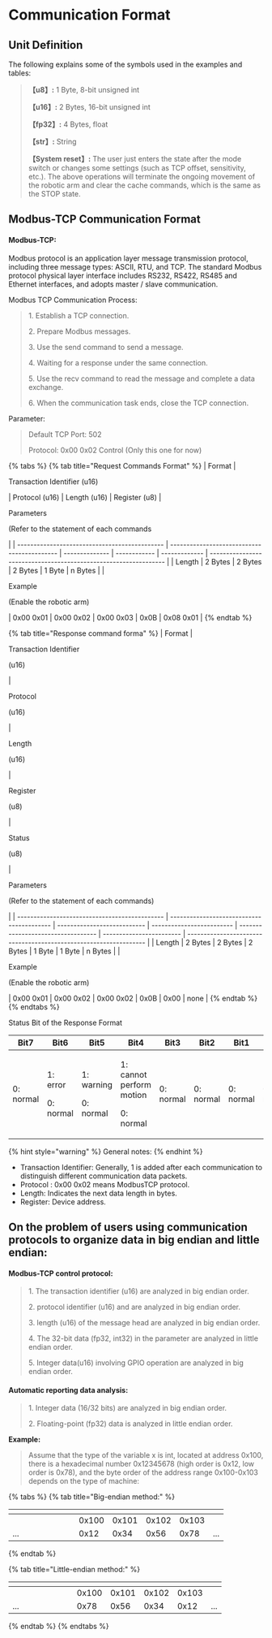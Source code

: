 # Communication Format

## Unit Definition <a href="#_toc8023" id="_toc8023"></a>

The following explains some of the symbols used in the examples and tables:

> **【u8】:** 1 Byte, 8-bit unsigned int
>
> **【u16】:** 2 Bytes, 16-bit unsigned int
>
> **【fp32】:** 4 Bytes, float
>
> **【str】:** String
>
> **【System reset】:** The user just enters the state after the mode switch or changes some settings (such as TCP offset, sensitivity, etc.). The above operations will terminate the ongoing movement of the robotic arm and clear the cache commands, which is the same as the STOP state.

## Modbus-TCP Communication Format <a href="#_toc23244" id="_toc23244"></a>

#### Modbus-TCP:

Modbus protocol is an application layer message transmission protocol, including three message types: ASCII, RTU, and TCP. The standard Modbus protocol physical layer interface includes RS232, RS422, RS485 and Ethernet interfaces, and adopts master / slave communication.

Modbus TCP Communication Process:

> 1\. Establish a TCP connection.
>
> 2\. Prepare Modbus messages.
>
> 3\. Use the send command to send a message.
>
> 4\. Waiting for a response under the same connection.
>
> 5\. Use the recv command to read the message and complete a data exchange.
>
> 6\. When the communication task ends, close the TCP connection.

Parameter:

> Default TCP Port: 502
>
> Protocol: 0x00 0x02 Control (Only this one for now)



{% tabs %}
{% tab title="Request Commands Format" %}
| Format                                        | <p>Transaction Identifier (u16)</p><p> </p> | Protocol (u16) | Length (u16) | Register (u8) | <p>Parameters</p><p>(Refer to the statement of each commands</p> |
| --------------------------------------------- | ------------------------------------------- | -------------- | ------------ | ------------- | ---------------------------------------------------------------- |
| Length                                        | 2 Bytes                                     | 2 Bytes        | 2 Bytes      | 1 Byte        | n Bytes                                                          |
| <p>Example</p><p>(Enable the robotic arm)</p> | 0x00 0x01                                   | 0x00 0x02      | 0x00 0x03    | 0x0B          | 0x08 0x01                                                        |
{% endtab %}

{% tab title="Response command forma" %}
| Format                                        | <p>Transaction Identifier</p><p>(u16)</p> | <p>Protocol</p><p>(u16)</p> | <p>Length</p><p>(u16)</p> | <p>Register</p><p>(u8)</p><p> </p> | <p>Status</p><p>(u8)</p> | <p>Parameters</p><p>(Refer to the statement of each commands)</p> |
| --------------------------------------------- | ----------------------------------------- | --------------------------- | ------------------------- | ---------------------------------- | ------------------------ | ----------------------------------------------------------------- |
| Length                                        | 2 Bytes                                   | 2 Bytes                     | 2 Bytes                   | 1 Byte                             | 1 Byte                   | n Bytes                                                           |
| <p>Example</p><p>(Enable the robotic arm)</p> | 0x00 0x01                                 | 0x00 0x02                   | 0x00 0x02                 | 0x0B                               | 0x00                     | none                                                              |
{% endtab %}
{% endtabs %}



Status Bit of the Response Format

| Bit7      | Bit6                            | Bit5                              | Bit4                                            | Bit3      | Bit2      | Bit1      | Bit0      |
| --------- | ------------------------------- | --------------------------------- | ----------------------------------------------- | --------- | --------- | --------- | --------- |
| 0: normal | <p>1: error</p><p>0: normal</p> | <p>1: warning</p><p>0: normal</p> | <p>1: cannot perform motion</p><p>0: normal</p> | 0: normal | 0: normal | 0: normal | 0: normal |

{% hint style="warning" %}
General notes:
{% endhint %}

* Transaction Identifier: Generally, 1 is added after each communication to distinguish different communication data packets.
* &#x20;Protocol : 0x00 0x02 means ModbusTCP protocol.
* &#x20;Length: Indicates the next data length in bytes.
* Register: Device address.

## **On the problem of users using communication protocols to organize data in big endian and little endian:**

#### Modbus-TCP control protocol:

> 1\. The transaction identifier (u16) are analyzed in big endian order.
>
> 2\. protocol identifier (u16) and are analyzed in big endian order.
>
> 3\. length (u16) of the message head are analyzed in big endian order.
>
> 4\. The 32-bit data (fp32, int32) in the parameter are analyzed in little endian order.
>
> 5\. Integer data(u16) involving GPIO operation are analyzed in big endian order.

#### Automatic reporting data analysis:

> 1\. Integer data (16/32 bits) are analyzed in big endian order.
>
> 2\. Floating-point (fp32) data is analyzed in little endian order.



**Example:**

> Assume that the type of the variable x is int, located at address 0x100, there is a hexadecimal number 0x12345678 (high order is 0x12, low order is 0x78), and the byte order of the address range 0x100-0x103 depends on the type of machine:

{% tabs %}
{% tab title="Big-endian method:" %}
<table data-header-hidden><thead><tr><th width="115"></th><th></th><th></th><th></th><th></th><th></th></tr></thead><tbody><tr><td> </td><td>0x100</td><td>0x101</td><td>0x102</td><td>0x103</td><td> </td></tr><tr><td>...</td><td>0x12</td><td>0x34</td><td>0x56</td><td>0x78</td><td>...</td></tr></tbody></table>
{% endtab %}

{% tab title="Little-endian method:" %}
<table data-header-hidden><thead><tr><th width="111"></th><th></th><th></th><th></th><th></th><th></th></tr></thead><tbody><tr><td> </td><td>0x100</td><td>0x101</td><td>0x102</td><td>0x103</td><td> </td></tr><tr><td>...</td><td>0x78</td><td>0x56</td><td>0x34</td><td>0x12</td><td>...</td></tr></tbody></table>
{% endtab %}
{% endtabs %}




